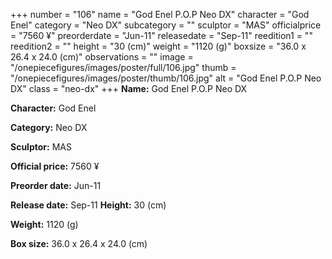 +++
number = "106"
name = "God Enel P.O.P Neo DX"
character = "God Enel"
category = "Neo DX"
subcategory = ""
sculptor = "MAS"
officialprice = "7560 ¥"
preorderdate = "Jun-11"
releasedate = "Sep-11"
reedition1 = ""
reedition2 = ""
height = "30 (cm)"
weight = "1120 (g)"
boxsize = "36.0 x 26.4 x 24.0 (cm)"
observations = ""
image = "/onepiecefigures/images/poster/full/106.jpg"
thumb = "/onepiecefigures/images/poster/thumb/106.jpg"
alt = "God Enel P.O.P Neo DX"
class = "neo-dx"
+++
**Name:** God Enel P.O.P Neo DX

**Character:** God Enel

**Category:** Neo DX 

**Sculptor:** MAS

**Official price:** 7560 ¥

**Preorder date:** Jun-11

**Release date:** Sep-11
**Height:** 30 (cm)

**Weight:** 1120 (g)

**Box size:** 36.0 x 26.4 x 24.0 (cm)


